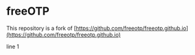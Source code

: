# freeOTP 
This repository is a fork of [https://github.com/freeotp/freeotp.github.io](https://github.com/freeotp/freeotp.github.io)

line 1  


